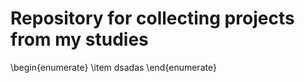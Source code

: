 # Repository for collecting projects from my studies
\begin{enumerate}
    \item dsadas
\end{enumerate}